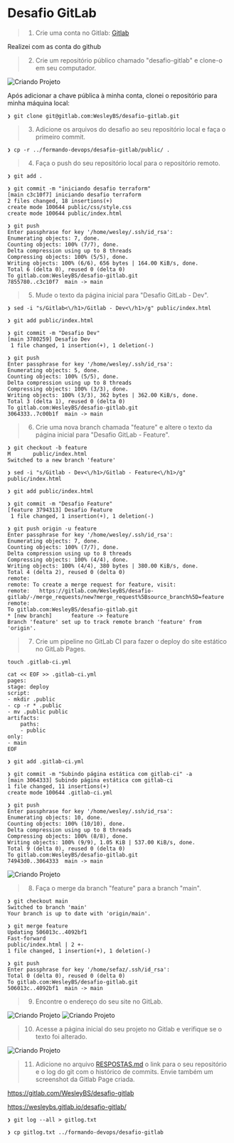 # Desafio GitLab

> 1. Crie uma conta no Gitlab: [Gitlab](https://gitlab.com/users/sign_in)

Realizei com as conta do github

> 2. Crie um repositório público chamado "desafio-gitlab" e clone-o em seu computador.

<img src="imagens/desafio2.jpeg" alt="Criando Projeto"/>

Após adicionar a chave pública à minha conta, clonei o repositório para minha máquina local:

    ❯ git clone git@gitlab.com:WesleyBS/desafio-gitlab.git

> 3. Adicione os arquivos do desafio ao seu repositório local e faça o primeiro commit.

    ❯ cp -r ../formando-devops/desafio-gitlab/public/ .

> 4. Faça o push do seu repositório local para o repositório remoto.

    ❯ git add .

    ❯ git commit -m "iniciando desafio terraform"   
    [main c3c10f7] iniciando desafio terraform
    2 files changed, 18 insertions(+)
    create mode 100644 public/css/style.css
    create mode 100644 public/index.html

    ❯ git push                                   
    Enter passphrase for key '/home/wesley/.ssh/id_rsa': 
    Enumerating objects: 7, done.
    Counting objects: 100% (7/7), done.
    Delta compression using up to 8 threads
    Compressing objects: 100% (5/5), done.
    Writing objects: 100% (6/6), 656 bytes | 164.00 KiB/s, done.
    Total 6 (delta 0), reused 0 (delta 0)
    To gitlab.com:WesleyBS/desafio-gitlab.git
    7855780..c3c10f7  main -> main

> 5. Mude o texto da página inicial para "Desafio GitLab - Dev".

    ❯ sed -i "s/Gitlab<\/h1>/Gitlab - Dev<\/h1>/g" public/index.html

    ❯ git add public/index.html

    ❯ git commit -m "Desafio Dev"
    [main 3780259] Desafio Dev
     1 file changed, 1 insertion(+), 1 deletion(-)
    
    ❯ git push
    Enter passphrase for key '/home/wesley/.ssh/id_rsa': 
    Enumerating objects: 5, done.
    Counting objects: 100% (5/5), done.
    Delta compression using up to 8 threads
    Compressing objects: 100% (3/3), done.
    Writing objects: 100% (3/3), 362 bytes | 362.00 KiB/s, done.
    Total 3 (delta 1), reused 0 (delta 0)
    To gitlab.com:WesleyBS/desafio-gitlab.git
    3064333..7c00b1f  main -> main


> 6. Crie uma nova branch chamada "feature" e altere o texto da página inicial para "Desafio GitLab - Feature".

    ❯ git checkout -b feature
    M       public/index.html
    Switched to a new branch 'feature'

    ❯ sed -i "s/Gitlab - Dev<\/h1>/Gitlab - Feature<\/h1>/g" public/index.html

    ❯ git add public/index.html

    ❯ git commit -m "Desafio Feature"
    [feature 3794313] Desafio Feature
     1 file changed, 1 insertion(+), 1 deletion(-)

    ❯ git push origin -u feature
    Enter passphrase for key '/home/wesley/.ssh/id_rsa': 
    Enumerating objects: 7, done.
    Counting objects: 100% (7/7), done.
    Delta compression using up to 8 threads
    Compressing objects: 100% (4/4), done.
    Writing objects: 100% (4/4), 380 bytes | 380.00 KiB/s, done.
    Total 4 (delta 2), reused 0 (delta 0)
    remote: 
    remote: To create a merge request for feature, visit:
    remote:   https://gitlab.com/WesleyBS/desafio-gitlab/-/merge_requests/new?merge_request%5Bsource_branch%5D=feature
    remote: 
    To gitlab.com:WesleyBS/desafio-gitlab.git
    * [new branch]      feature -> feature
    Branch 'feature' set up to track remote branch 'feature' from 'origin'.

> 7. Crie um pipeline no GitLab CI para fazer o deploy do site estático no GitLab Pages.

    touch .gitlab-ci.yml

    cat << EOF >> .gitlab-ci.yml
    pages:
    stage: deploy
    script:
    - mkdir .public
    - cp -r * .public
    - mv .public public
    artifacts:
        paths:
        - public
    only:
    - main
    EOF

    ❯ git add .gitlab-ci.yml

    ❯ git commit -m "Subindo página estática com gitlab-ci" -a
    [main 3064333] Subindo página estática com gitlab-ci
    1 file changed, 11 insertions(+)
    create mode 100644 .gitlab-ci.yml
    
    ❯ git push
    Enter passphrase for key '/home/wesley/.ssh/id_rsa': 
    Enumerating objects: 10, done.
    Counting objects: 100% (10/10), done.
    Delta compression using up to 8 threads
    Compressing objects: 100% (8/8), done.
    Writing objects: 100% (9/9), 1.05 KiB | 537.00 KiB/s, done.
    Total 9 (delta 0), reused 0 (delta 0)
    To gitlab.com:WesleyBS/desafio-gitlab.git
    74943d0..3064333  main -> main

<img src="imagens/desafio7.png" alt="Criando Projeto"/>


> 8. Faça o merge da branch "feature" para a branch "main".

    ❯ git checkout main              
    Switched to branch 'main'
    Your branch is up to date with 'origin/main'.

    ❯ git merge feature
    Updating 506013c..4092bf1
    Fast-forward
    public/index.html | 2 +-
    1 file changed, 1 insertion(+), 1 deletion(-)

    ❯ git push                  
    Enter passphrase for key '/home/sefaz/.ssh/id_rsa': 
    Total 0 (delta 0), reused 0 (delta 0)
    To gitlab.com:WesleyBS/desafio-gitlab.git
    506013c..4092bf1  main -> main

> 9. Encontre o endereço do seu site no GitLab.

<img src="imagens/desafio9.png" alt="Criando Projeto"/>

<img src="imagens/desafio9.1.png" alt="Criando Projeto"/>

> 10. Acesse a página inicial do seu projeto no Gitlab e verifique se o texto foi alterado.

<img src="imagens/desafio10.png" alt="Criando Projeto"/>

> 11. Adicione no arquivo [RESPOSTAS.md](RESPOSTAS.md) o link para o seu repositório e o log do git com o histórico de commits. Envie também um screenshot da Gitlab Page criada.

https://gitlab.com/WesleyBS/desafio-gitlab

https://wesleybs.gitlab.io/desafio-gitlab/

    ❯ git log --all > gitlog.txt

    ❯ cp gitlog.txt ../formando-devops/desafio-gitlab